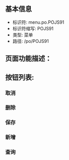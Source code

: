 
## 基本信息

- 标识符: menu.po.POJS91
- 标识符缩写: POJS91
- 类型: 菜单
- 路径: /po/POJS91

## 页面功能描述：





## 按钮列表:


### 取消



### 删除



### 保存



### 新增



### 查询


